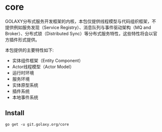 # core

GOLAXY分布式服务开发框架的内核，本包仅提供线程模型与代码组织框架，不提供例如服务发现（Service Registry）、消息队列与事件驱动架构（MQ and Broker）、分布式锁（Distributed Sync）等分布式服务特性，这些特性将会以官方插件形式提供。

本包提供的主要特性如下:

- 实体组件框架（Entity Component）
- Actor线程模型（Actor Model）
- 运行时环境
- 服务环境
- 实体原型系统
- 插件系统
- 本地事件系统

## Install
```
go get -u git.golaxy.org/core
```
